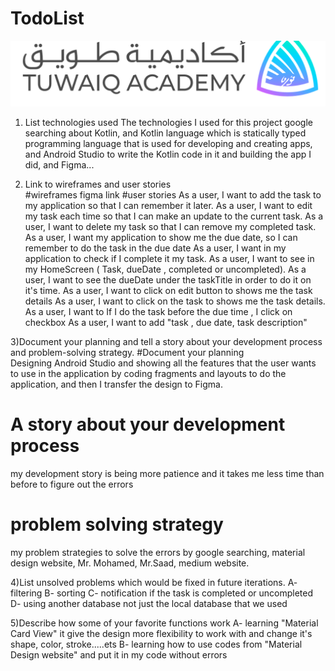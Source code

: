 # TodoList
![img](https://github.com/ibtihala817/TodoList/blob/b38f97ab9fb1f2d8e686ce98d262b5b6c70b326c/img.png)
1) List technologies used
 The technologies I used for this project google searching about Kotlin, and Kotlin language
   which is statically typed programming language that is used for developing and creating apps,
   and Android Studio to write the Kotlin code in it and building the app I did, and Figma...

2) Link to wireframes and user stories   
 #wireframes 
   figma link 
 #user stories 
 As a user, I want to add the task to my application so that I can remember it later.
 As a user, I want to edit my task each time so that I can make an update to the current task.
 As a user, I want to delete my task so that I can remove my completed task.
 As a user, I want my application to show me the due date, so I can remember to do the task in the due date 
 As a user, I want in my application to check if I complete it my task. 
 As a user, I want to see in my HomeScreen ( Task, dueDate , completed or uncompleted).
 As a user, I want to see the dueDate under the taskTitle in order to do it on it's time. 
 As a user, I want to click on edit button to shows me the task details 
 As a user, I want to click on the task to shows me the task details.
 As a user, I want to If I do the task before the due time , I click on checkbox 
 As a user, I want to add "task , due date, task description"
 
3)Document your planning and tell a story about your development process and problem-solving strategy.
#Document your planning  
 Designing Android Studio and showing all the features that the user wants to use in the application 
 by coding fragments and layouts to do the application, and then I transfer the design to Figma. 
# A story about your development process 
 my development story is being more patience and it takes me less time than before  to figure out the errors 
# problem solving strategy 
 my problem strategies to solve the errors by google searching, material design website, Mr. Mohamed, 
 Mr.Saad, medium website. 


4)List unsolved problems which would be fixed in future iterations.
 A- filtering 
 B- sorting 
 C- notification if the task is completed or uncompleted 
 D- using another database not just the local database that we used 

5)Describe how some of your favorite functions work
 A- learning "Material Card View" it give the design more
flexibility to work with and change it's shape, color, stroke.....ets
 B- learning how to use codes from "Material Design website" and put it in my code without errors 